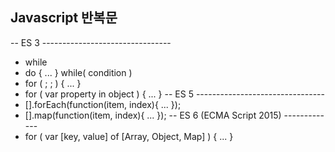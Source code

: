 ## Javascript 반복문

-- ES 3 --------------------------------
* while 
* do { ... } while( condition )
* for ( ; ; ) { ... }
* for ( var property in object ) { ... }
-- ES 5 --------------------------------<br>
* [].forEach(function(item, index){ ... });
* [].map(function(item, index){ ... });
-- ES 6 (ECMA Script 2015) -------------<br>
* for ( var [key, value] of [Array, Object, Map] ) { ... }
